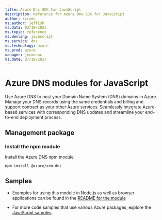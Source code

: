 ```yaml
---
title: Azure Dns SDK for JavaScript
description: Reference for Azure Dns SDK for JavaScript
author: xirzec
ms.author: jeffish
ms.data: 03/18/2023
ms.topic: reference
ms.devlang: javascript
ms.service: dns
ms.technology: azure
ms.prod: azure
manager: jeconnoc
ms.date: 07/18/2017
---
```

# Azure DNS modules for JavaScript

Use Azure DNS to host your Domain Name System (DNS) domains in Azure. Manage your DNS records using the same credentials and billing and support contract as your other Azure services. Seamlessly integrate Azure-based services with corresponding DNS updates and streamline your end-to-end deployment process.

## Management package

### Install the npm module

Install the Azure DNS npm module

```bash
npm install @azure/arm-dns
```

## Samples

* Examples for using this module in Node.js as well as browser applications can be found in the [README for the module](https://www.npmjs.com/package/@azure/arm-dns)

* For more code samples that use various Azure packages, explore the [JavaScript samples](https://docs.microsoft.com/samples/browse/?languages=javascript).